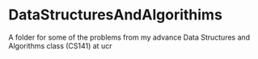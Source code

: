 # DataStructuresAndAlgorithims
A folder for some of the problems from my advance Data Structures and Algorithms class (CS141) at ucr 
